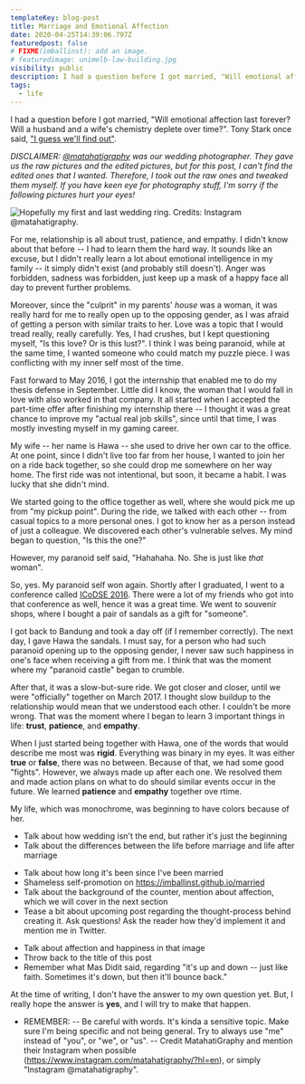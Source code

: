 ```yaml
---
templateKey: blog-post
title: Marriage and Emotional Affection
date: 2020-04-25T14:39:06.797Z
featuredpost: false
# FIXME(imballinst): add an image.
# featuredimage: unimelb-law-building.jpg
visibility: public
description: I had a question before I got married, "Will emotional affection last forever? Will a husband and a wife's chemistry deplete over time?"
tags:
  - life
---
```


I had a question before I got married, "Will emotional affection last forever? Will a husband and a wife's chemistry deplete over time?". Tony Stark once said, ["I guess we'll find out"](https://www.imdb.com/title/tt0848228/characters/nm0000375).

_DISCLAIMER: [@matahatigraphy](https://www.instagram.com/matahatigraphy/?hl=en) was our wedding photographer. They gave us the raw pictures and the edited pictures, but for this post, I can't find the edited ones that I wanted. Therefore, I took out the raw ones and tweaked them myself. If you have keen eye for photography stuff, I'm sorry if the following pictures hurt your eyes!_

![Hopefully my first and last wedding ring. Credits: Instagram @matahatigraphy.](putting-on-the-ring.jpg)

For me, relationship is all about trust, patience, and empathy. I didn't know about that before -- I had to learn them the hard way. It sounds like an excuse, but I didn't really learn a lot about emotional intelligence in my family -- it simply didn't exist (and probably still doesn't). Anger was forbidden, sadness was forbidden, just keep up a mask of a happy face all day to prevent further problems.

Moreover, since the "culprit" in my parents' _house_ was a woman, it was really hard for me to really open up to the opposing gender, as I was afraid of getting a person with similar traits to her. Love was a topic that I would tread really, really carefully. Yes, I had crushes, but I kept questioning myself, "Is this love? Or is this lust?". I think I was being paranoid, while at the same time, I wanted someone who could match my puzzle piece. I was conflicting with my inner self most of the time.

Fast forward to May 2016, I got the internship that enabled me to do my thesis defense in September. Little did I know, the woman that I would fall in love with also worked in that company. It all started when I accepted the part-time offer after finishing my internship there -- I thought it was a great chance to improve my "actual real job skills", since until that time, I was mostly investing myself in my gaming career.

My wife -- her name is Hawa -- she used to drive her own car to the office. At one point, since I didn't live too far from her house, I wanted to join her on a ride back together, so she could drop me somewhere on her way home. The first ride was not intentional, but soon, it became a habit. I was lucky that she didn't mind.

We started going to the office together as well, where she would pick me up from "my pickup point". During the ride, we talked with each other -- from casual topics to a more personal ones. I got to know her as a person instead of just a colleague. We discovered each other's vulnerable selves. My mind began to question, "Is this the one?"

However, my paranoid self said, "Hahahaha. No. She is just like _that_ woman".

So, yes. My paranoid self won again. Shortly after I graduated, I went to a conference called [ICoDSE 2016](https://eventegg.com/icodse-2016/). There were a lot of my friends who got into that conference as well, hence it was a great time. We went to souvenir shops, where I bought a pair of sandals as a gift for "someone".

I got back to Bandung and took a day off (if I remember correctly). The next day, I gave Hawa the sandals. I must say, for a person who had such paranoid opening up to the opposing gender, I never saw such happiness in one's face when receiving a gift from me. I think that was the moment where my "paranoid castle" began to crumble.

After that, it was a slow-but-sure ride. We got closer and closer, until we were "officially" together on March 2017. I thought slow buildup to the relationship would mean that we understood each other. I couldn't be more wrong. That was the moment where I began to learn 3 important things in life: **trust**, **patience**, and **empathy**.

When I just started being together with Hawa, one of the words that would describe me most was **rigid**. Everything was binary in my eyes. It was either **true** or **false**, there was no between. Because of that, we had some good "fights". However, we always made up after each one. We resolved them and made action plans on what to do should similar events occur in the future. We learned **patience** and **empathy** together ove rtime.

My life, which was monochrome, was beginning to have colors because of her.

<!-- Talk about trust. -->

<!-- Talk about the build-up to wedding. -->

- Talk about how wedding isn't the end, but rather it's just the beginning
- Talk about the differences between the life before marriage and life after marriage

<Timer GIF>

- Talk about how long it's been since I've been married
- Shameless self-promotion on https://imballinst.github.io/married
- Talk about the background of the counter, mention about affection, which we will cover in the next section
- Tease a bit about upcoming post regarding the thought-process behind creating it. Ask questions! Ask the reader how they'd implement it and mention me in Twitter.

<The seeing-each-other image>

- Talk about affection and happiness in that image
- Throw back to the title of this post
- Remember what Mas Didit said, regarding "it's up and down -- just like faith. Sometimes it's down, but then it'll bounce back."

At the time of writing, I don't have the answer to my own question yet. But, I really hope the answer is **yes**, and I will try to make that happen.

- REMEMBER:
  -- Be careful with words. It's kinda a sensitive topic. Make sure I'm being specific and not being general. Try to always use "me" instead of "you", or "we", or "us".
  -- Credit MatahatiGraphy and mention their Instagram when possible (https://www.instagram.com/matahatigraphy/?hl=en), or simply "Instagram @matahatigraphy".
